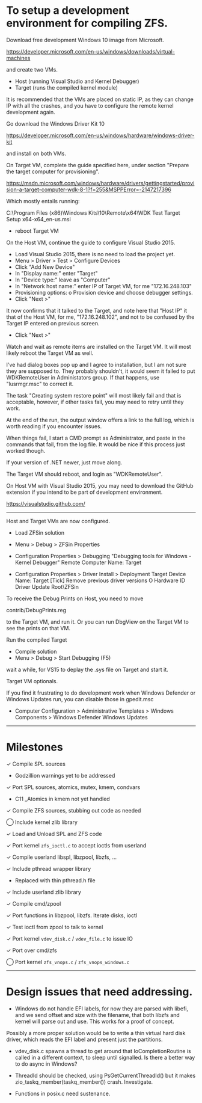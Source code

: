 
# To setup a development environment for compiling ZFS.


Download free development Windows 10 image from Microsoft.

https://developer.microsoft.com/en-us/windows/downloads/virtual-machines

and create two VMs.

* Host (running Visual Studio and Kernel Debugger)
* Target (runs the compiled kernel module)

It is recommended that the VMs are placed on static IP, as they
can change IP with all the crashes, and you have to configure the remote kernel development again.

Go download the Windows Driver Kit 10

https://developer.microsoft.com/en-us/windows/hardware/windows-driver-kit

and install on both VMs.


On Target VM, complete the guide specified here, under
section "Prepare the target computer for provisioning".

https://msdn.microsoft.com/windows/hardware/drivers/gettingstarted/provision-a-target-computer-wdk-8-1?f=255&MSPPError=-2147217396

Which mostly entails running:

C:\Program Files (x86)\Windows Kits\10\Remote\x64\WDK Test Target Setup x64-x64_en-us.msi

* reboot Target VM


On the Host VM, continue the guide to configure Visual Studio 2015.

* Load Visual Studio 2015, there is no need to load the project yet.
* Menu > Driver > Test > Configure Devices
* Click "Add New Device"
* In "Display name:" enter "Target"
* In "Device type:" leave as "Computer"
* In "Network host name:" enter IP of Target VM, for me "172.16.248.103"
* Provisioning options: o Provision device and choose debugger settings.
* Click "Next >"

It now confirms that it talked to the Target, and note here that
"Host IP" it that of the Host VM, for me, "172.16.248.102", and not to be confused by the Target IP entered on previous screen.

* Click "Next >"

Watch and wait as remote items are installed on the Target VM. It
will most likely reboot the Target VM as well.

I've had dialog boxes pop up and I agree to installation, but I am not sure they are supposed to. They probably shouldn't, it would seem it failed
to put WDKRemoteUser in Administators group. If that happens, use "lusrmgr.msc" to correct it.

The task "Creating system restore point" will most likely fail and that is acceptable, however, if other tasks fail, you may need to retry until they work.

At the end of the run, the output window offers a link to the full log, which is worth reading if you encounter issues.

When things fail, I start a CMD prompt as Administrator, and paste in the commands that fail, from the log file. It would be nice if this process just worked though.

If your version of .NET newer, just move along.

The Target VM should reboot, and login as "WDKRemoteUser".



On Host VM with Visual Studio 2015, you may need to download the
GitHub extension if you intend to be part of development environment.

https://visualstudio.github.com/


---


Host and Target VMs are now configured.

* Load ZFSin solution
* Menu > Debug > ZFSin Properties
* Configuration Properties > Debugging
"Debugging tools for Windows - Kernel Debugger"
Remote Computer Name: Target

* Configuration Properties > Driver Install > Deployment
Target Device Name: Target
[Tick] Remove previous driver versions
O Hardware ID Driver Update
Root\ZFSin


To receive the Debug Prints on Host, you need to move

contrib/DebugPrints.reg

to the Target VM, and run it. Or you can run DbgView on the
Target VM to see the prints on that VM.



Run the compiled Target

* Compile solution
* Menu > Debug > Start Debugging (F5)

wait a while, for VS15 to deplay the .sys file on Target and start it.





Target VM optionals.

If you find it frustrating to do development work when Windows Defender or
Windows Updates run, you can disable those in gpedit.msc

* Computer Configuration > Administrative Templates >
     Windows Components >
	 Windows Defender
	 Windows Updates


---

# Milestones


  ✓ Compile SPL sources
  *  Godzillion warnings yet to be addressed

  ✓ Port SPL sources, atomics, mutex, kmem, condvars
  *  C11 _Atomics in kmem not yet handled

  ✓ Compile ZFS sources, stubbing out code as needed

  ⃝ Include kernel zlib library

  ✓ Load and Unload SPL and ZFS code

  ✓ Port kernel `zfs_ioctl.c` to accept ioctls from userland

  ✓ Compile userland libspl, libzpool, libzfs, ...

  ✓ Include pthread wrapper library
  *  Replaced with thin pthread.h file

  ✓ Include userland zlib library

  ✓ Compile cmd/zpool

  ✓ Port functions in libzpool, libzfs. Iterate disks, ioctl

  ✓ Test ioctl from zpool to talk to kernel

  ✓ Port kernel `vdev_disk.c` / `vdev_file.c` to issue IO

  ✓ Port over cmd/zfs

  ⃝ Port kernel `zfs_vnops.c` / `zfs_vnops_windows.c`


---

# Design issues that need addressing.

* Windows do not handle EFI labels, for now they are parsed with 
libefi, and we send offset and size with the filename, that both
libzfs and kernel will parse out and use. This works for a proof
of concept.

Possibly a more proper solution would be to write a thin virtual
hard disk driver, which reads the EFI label and present just the
partitions. 

* vdev_disk.c spawns a thread to get around that IoCompletionRoutine 
is called in a different context, to sleep until signalled. Is there
a better way to do async in Windows?

* ThreadId should be checked, using PsGetCurrentThreadId() but
it makes zio_taskq_member(taskq_member()) crash. Investigate.

* Functions in posix.c need sustenance.


